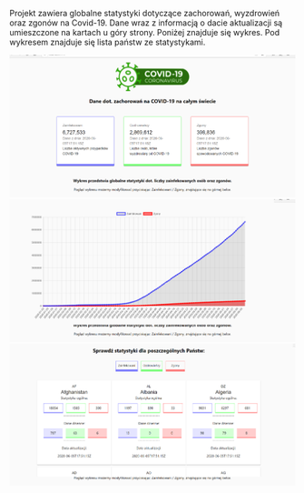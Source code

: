 Projekt zawiera globalne statystyki dotyczące zachorowań, wyzdrowień oraz zgonów na Covid-19. Dane wraz z informacją o dacie aktualizacji są umieszczone na kartach u góry strony. Poniżej znajduje się wykres. Pod wykresem znajduje się lista państw ze statystykami.

![1](https://raw.githubusercontent.com/AleksandraMiazek/frontend-developer-covid-19/master/screeny_aplikacji/screen1.png)
![2](https://raw.githubusercontent.com/AleksandraMiazek/frontend-developer-covid-19/master/screeny_aplikacji/screen2.png)
![3](https://raw.githubusercontent.com/AleksandraMiazek/frontend-developer-covid-19/master/screeny_aplikacji/screen3.png)
